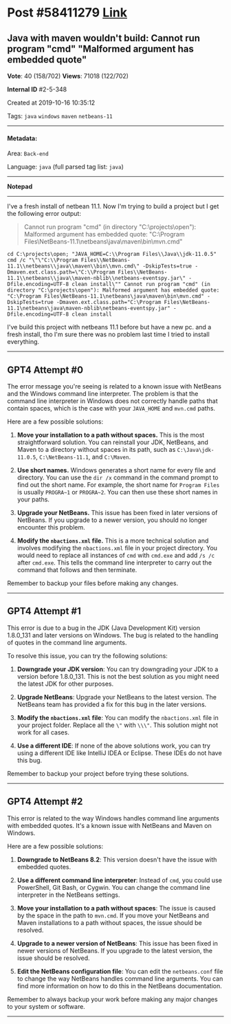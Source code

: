 
# Post \#58411279 [Link](https://stackoverflow.com/questions/58411279/)

## Java with maven wouldn't build: Cannot run program "cmd" "Malformed argument has embedded quote"

**Vote**: 40 (158/702) **Views**: 71018 (122/702) 

**Internal ID** \#2-5-348

Created at 2019-10-16 10:35:12

Tags: `java` `windows` `maven` `netbeans-11`

----------

#### Metadata:

Area: `Back-end`

Language: `java` (full parsed tag list: `java`)

----------

**Notepad**


----------

I've a fresh install of netbean 11.1. 
Now I'm trying to build a project but I get the following error output: 

> Cannot run program "cmd" (in directory "C:\projects\open"): Malformed
  argument has embedded quote: "C:\Program
  Files\NetBeans-11.1\netbeans\java\maven\bin\mvn.cmd"

```
cd C:\projects\open; "JAVA_HOME=C:\\Program Files\\Java\\jdk-11.0.5" cmd /c "\"\"C:\\Program Files\\NetBeans-11.1\\netbeans\\java\\maven\\bin\\mvn.cmd\" -DskipTests=true -Dmaven.ext.class.path=\"C:\\Program Files\\NetBeans-11.1\\netbeans\\java\\maven-nblib\\netbeans-eventspy.jar\" -Dfile.encoding=UTF-8 clean install\"" Cannot run program "cmd" (in directory "C:\projects\open"): Malformed argument has embedded quote: "C:\Program Files\NetBeans-11.1\netbeans\java\maven\bin\mvn.cmd" -DskipTests=true -Dmaven.ext.class.path="C:\Program Files\NetBeans-11.1\netbeans\java\maven-nblib\netbeans-eventspy.jar" -Dfile.encoding=UTF-8 clean install
```


I've build this project with netbeans 11.1 before but have a new pc.
and a fresh install, tho I'm sure there was no problem last time I tried to install everything.


----------
        
## GPT4 Attempt \#0

The error message you're seeing is related to a known issue with NetBeans and the Windows command line interpreter. The problem is that the command line interpreter in Windows does not correctly handle paths that contain spaces, which is the case with your `JAVA_HOME` and `mvn.cmd` paths.

Here are a few possible solutions:

1. **Move your installation to a path without spaces.** This is the most straightforward solution. You can reinstall your JDK, NetBeans, and Maven to a directory without spaces in its path, such as `C:\Java\jdk-11.0.5`, `C:\NetBeans-11.1`, and `C:\Maven`.

2. **Use short names.** Windows generates a short name for every file and directory. You can use the `dir /x` command in the command prompt to find out the short name. For example, the short name for `Program Files` is usually `PROGRA~1` or `PROGRA~2`. You can then use these short names in your paths.

3. **Upgrade your NetBeans.** This issue has been fixed in later versions of NetBeans. If you upgrade to a newer version, you should no longer encounter this problem.

4. **Modify the `nbactions.xml` file.** This is a more technical solution and involves modifying the `nbactions.xml` file in your project directory. You would need to replace all instances of `cmd` with `cmd.exe` and add `/s /c` after `cmd.exe`. This tells the command line interpreter to carry out the command that follows and then terminate. 

Remember to backup your files before making any changes.

--------

## GPT4 Attempt \#1

This error is due to a bug in the JDK (Java Development Kit) version 1.8.0_131 and later versions on Windows. The bug is related to the handling of quotes in the command line arguments. 

To resolve this issue, you can try the following solutions:

1. **Downgrade your JDK version**: You can try downgrading your JDK to a version before 1.8.0_131. This is not the best solution as you might need the latest JDK for other purposes.

2. **Upgrade NetBeans**: Upgrade your NetBeans to the latest version. The NetBeans team has provided a fix for this bug in the later versions.

3. **Modify the `nbactions.xml` file**: You can modify the `nbactions.xml` file in your project folder. Replace all the `\"` with `\\\"`. This solution might not work for all cases.

4. **Use a different IDE**: If none of the above solutions work, you can try using a different IDE like IntelliJ IDEA or Eclipse. These IDEs do not have this bug.

Remember to backup your project before trying these solutions.

--------

## GPT4 Attempt \#2

This error is related to the way Windows handles command line arguments with embedded quotes. It's a known issue with NetBeans and Maven on Windows.

Here are a few possible solutions:

1. **Downgrade to NetBeans 8.2**: This version doesn't have the issue with embedded quotes.

2. **Use a different command line interpreter**: Instead of `cmd`, you could use PowerShell, Git Bash, or Cygwin. You can change the command line interpreter in the NetBeans settings.

3. **Move your installation to a path without spaces**: The issue is caused by the space in the path to `mvn.cmd`. If you move your NetBeans and Maven installations to a path without spaces, the issue should be resolved.

4. **Upgrade to a newer version of NetBeans**: This issue has been fixed in newer versions of NetBeans. If you upgrade to the latest version, the issue should be resolved.

5. **Edit the NetBeans configuration file**: You can edit the `netbeans.conf` file to change the way NetBeans handles command line arguments. You can find more information on how to do this in the NetBeans documentation.

Remember to always backup your work before making any major changes to your system or software.

--------
